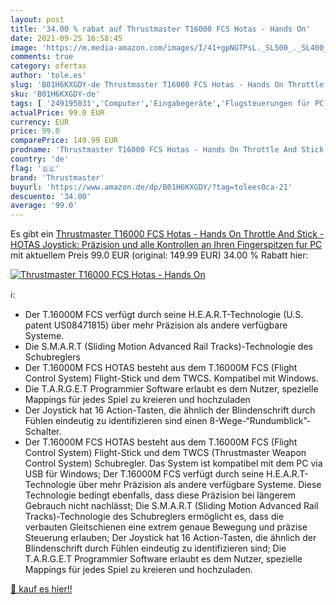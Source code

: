 ```yaml
---
layout: post
title: '34.00 % rabat auf Thrustmaster T16000 FCS Hotas - Hands On'
date: 2021-09-25 16:58:45
image: 'https://m.media-amazon.com/images/I/41+gpNGTPsL._SL500_._SL400_.jpg'
comments: true
category: ofertas
author: 'tole.es'
slug: 'B01H6KXGDY-de Thrustmaster T16000 FCS Hotas - Hands On Throttle And...'
sku: 'B01H6KXGDY-de'
tags: [ '249195031','Computer','Eingabegeräte','Flugsteuerungen für PC','Games','Games, Hardware & Zubehör für PC','PC-Gamecontroller','Produkte','Zubehör für PC','thrustmaster', ]
actualPrice: 99.0 EUR
currency: EUR
price: 99.0
comparePrice: 149.99 EUR
prodname: 'Thrustmaster T16000 FCS Hotas - Hands On Throttle And Stick - HOTAS Joystick: Präzision und alle Kontrollen an Ihren Fingerspitzen fur PC'
country: 'de'
flag: '🇩🇪'
brand: 'Thrustmaster'
buyurl: 'https://www.amazon.de/dp/B01H6KXGDY/?tag=tolees0ca-21'
descuento: '34.00'
average: '99.0'
---
```


Es gibt ein [Thrustmaster T16000 FCS Hotas - Hands On Throttle And Stick - HOTAS Joystick: Präzision und alle Kontrollen an Ihren Fingerspitzen fur PC](https://www.amazon.de/dp/B01H6KXGDY/?tag=tolees0ca-21) mit aktuellem Preis 99.0 EUR (original: 149.99 EUR) 34.00 % Rabatt hier:

[![Thrustmaster T16000 FCS Hotas - Hands On](https://m.media-amazon.com/images/I/41+gpNGTPsL._SL500_._SL400_.jpg)](https://www.amazon.de/dp/B01H6KXGDY/?tag=tolees0ca-21)

ℹ️:

- Der T.16000M FCS verfügt durch seine H.E.A.R.T-Technologie (U.S. patent US08471815) über mehr Präzision als andere verfügbare Systeme.
- Die S.M.A.R.T (Sliding Motion Advanced Rail Tracks)-Technologie des Schubreglers
- Der T.16000M FCS HOTAS besteht aus dem T.16000M FCS (Flight Control System) Flight-Stick und dem TWCS. Kompatibel mit Windows.
- Die T.A.R.G.E.T Programmier Software erlaubt es dem Nutzer, spezielle Mappings für jedes Spiel zu kreieren und hochzuladen
- Der Joystick hat 16 Action-Tasten, die ähnlich der Blindenschrift durch Fühlen eindeutig zu identifizieren sind einen 8-Wege-“Rundumblick”-Schalter.
- Der T.16000M FCS HOTAS besteht aus dem T.16000M FCS (Flight Control System) Flight-Stick und dem TWCS (Thrustmaster Weapon Control System) Schubregler. Das System ist kompatibel mit dem PC via USB für Windows; Der T.16000M FCS verfügt durch seine H.E.A.R.T-Technologie über mehr Präzision als andere verfügbare Systeme. Diese Technologie bedingt ebenfalls, dass diese Präzision bei längerem Gebrauch nicht nachlässt; Die S.M.A.R.T (Sliding Motion Advanced Rail Tracks)-Technologie des Schubreglers ermöglicht es, dass die verbauten Gleitschienen eine extrem genaue Bewegung und präzise Steuerung erlauben; Der Joystick hat 16 Action-Tasten, die ähnlich der Blindenschrift durch Fühlen eindeutig zu identifizieren sind; Die T.A.R.G.E.T Programmier Software erlaubt es dem Nutzer, spezielle Mappings für jedes Spiel zu kreieren und hochzuladen.

[🛒 kauf es hier!!](https://www.amazon.de/dp/B01H6KXGDY/?tag=tolees0ca-21)
